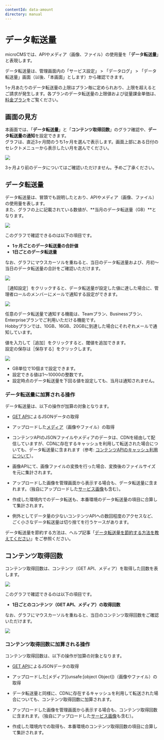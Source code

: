```yaml
---
contentId: data-amount
directory: manual
---
```


# データ転送量

microCMSでは、APIやメディア（画像、ファイル）の使用量を「**データ転送量**」と表現します。  
  
データ転送量は、管理画面内の「サービス設定」 > 「データログ」 > 「データ転送量」画面（以後、「本画面」とします）から確認できます。

1ヶ月あたりのデータ転送量の上限はプラン毎に定められおり、上限を超えるとご請求が発生します。各プランのデータ転送量の上限値および従量課金単価は、[料金プラン](https://microcms.io/pricing/)をご覧ください。

画面の見方
-----

本画面では、「**データ転送量**」と「**コンテンツ取得回数**」のグラフ確認や、**データ転送量の通知**を設定できます。  
グラフは、直近3ヶ月間のうち1ヶ月を選んで表示します。画面上部にある日付のセレクトメニューから表示したい月を選んでください。  
  
![](https://images.microcms-assets.io/assets/d6af1616730544a596d299c20834f460/ca46223d805346c0869ce878681c15e2/CleanShot%202025-06-05%20at%2014.08.07.png)

3ヶ月より前のデータについてはご確認いただけません。予めご了承ください。

データ転送量
------

データ転送量は、冒頭でも説明したとおり、APIやメディア（画像、ファイル）の使用量を表します。  
また、グラフの上に記載されている数値が、**当月のデータ転送量（GB）**となります。  
  
![](https://images.microcms-assets.io/assets/d6af1616730544a596d299c20834f460/f03256cd87544282a423720b329a1cbb/CleanShot%202025-06-05%20at%2014.08.58.png)  
  
このグラフで確認できるのは以下の項目です。

*   **1ヶ月ごとのデータ転送量の合計値**
*   **1日ごとのデータ転送量**

なお、グラフにマウスカーソルを重ねると、当日のデータ転送量および、月初〜当日のデータ転送量の合計をご確認いただけます。  
  
![](https://images.microcms-assets.io/assets/d6af1616730544a596d299c20834f460/e3ee11a8c68c482abd3794a31387e896/CleanShot%202025-06-05%20at%2014.10.18.png)  
  
［通知設定］をクリックすると、データ転送量が設定した値に達した場合に、管理者ロールのメンバーにメールで通知する設定ができます。  
  
![](https://images.microcms-assets.io/assets/d6af1616730544a596d299c20834f460/4dd7e525c8ce483aa1cad32181e7aa17/CleanShot%202025-06-05%20at%2014.16.11.png)

任意のデータ転送量で通知する機能は、Teamプラン、Businessプラン、Enterpriseプランでご利用いただける機能です。  
Hobbyプランでは、10GB、16GB、20GBに到達した場合にそれぞれメールで通知しています。

値を入力して［追加］をクリックすると、閾値を追加できます。  
設定の保存は［保存する］をクリックします。  
  
![](https://images.microcms-assets.io/assets/d6af1616730544a596d299c20834f460/8f75dc3bd09440f58eca277a75402f1e/CleanShot%202025-06-05%20at%2014.17.26.png)

*   GB単位で10個まで設定できます。
*   設定できる値は1〜10000の整数です。
*   設定時点のデータ転送量を下回る値を設定しても、当月は通知されません。

### データ転送量に加算される操作

データ転送量は、以下の操作が加算の対象となります。

*   [GET API](https://document.microcms.io/content-api/introduction#he009c2ab51)によるJSONデータの取得
*   アップロードした[メディア](https://document.microcms.io/manual/media-management)（画像やファイル）の取得

*   コンテンツAPIのJSONファイルやメディアのデータは、CDNを経由して配信していますが、CDNに存在するキャッシュを利用して転送された場合についても、データ転送量に含まれます（参考: [コンテンツAPIのキャッシュ利用について](https://help.microcms.io/ja/knowledge/how-to-use-content-api-caching)）。
*   画像APIにて、画像ファイルの変換を行った場合、変換後のファイルサイズを元に集計されます。
*   アップロードした画像を管理画面から表示する場合も、データ転送量に含まれます。（独自にアップロードした[サービス画像](https://document.microcms.io/manual/service-settings#hadaff4ac31)も含む）。
*   作成した環境内でのデータ転送も、本番環境のデータ転送量の項目に合算して集計されます。
*   例外としてデータ量の少ないコンテンツAPIへの数回程度のアクセスなど、ごく小さなデータ転送量は切り捨てを行うケースがあります。

データ転送量を節約する方法は、ヘルプ記事「[データ転送量を節約する方法を教えてください](https://help.microcms.io/ja/knowledge/reduce-data-costs)」をご参照ください。

コンテンツ取得回数
---------

コンテンツ取得回数は、コンテンツ（GET API、メディア）を取得した回数を表します。  
  
![](https://images.microcms-assets.io/assets/d6af1616730544a596d299c20834f460/80aaeb2621be4eb28492a6fcca611ba8/CleanShot%202025-06-05%20at%2014.11.53.png)  
  
このグラフで確認できるのは以下の項目です。

*   **1日ごとのコンテンツ（GET API、メディア）の取得回数**

なお、グラフにマウスカーソルを重ねると、当日のコンテンツ取得回数をご確認いただけます。  
  
![](https://images.microcms-assets.io/assets/d6af1616730544a596d299c20834f460/0eef8d715a0148c186afec29d040d89a/CleanShot%202025-06-05%20at%2014.12.31.png)

### コンテンツ取得回数に加算される操作

コンテンツ取得回数は、以下の操作が加算の対象となります。

*   [GET API](https://document.microcms.io/content-api/introduction#he009c2ab51)によるJSONデータの取得
*   アップロードした[メディア](unsafe:[object Object])（画像やファイル）の取得

*   データ転送量と同様に、CDNに存在するキャッシュを利用して転送された場合についても、コンテンツ取得回数に加算されます。
*   アップロードした画像を管理画面から表示する場合も、コンテンツ取得回数に含まれます。（独自にアップロードした[サービス画像](https://document.microcms.io/manual/service-settings#hadaff4ac31)も含む）。
*   作成した環境内での取得も、本番環境のコンテンツ取得回数の項目に合算して集計されます。